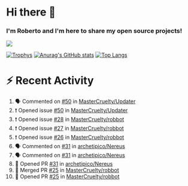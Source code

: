 # Hi there 👋
### I'm Roberto and I'm here to share my open source projects!

<img src="https://komarev.com/ghpvc/?username=mastercruelty&label=Profile views&color=0e75b6"><br>

[![Trophys](https://github-profile-trophy.vercel.app/?username=mastercruelty)](https://github.com/ryo-ma/github-profile-trophy)
[![Anurag's GitHub stats](https://github-readme-stats.vercel.app/api?username=mastercruelty&show_icons=true&theme=tokyonight)](https://github.com/anuraghazra/github-readme-stats)
[![Top Langs](https://github-readme-stats.vercel.app/api/top-langs/?username=mastercruelty&layout=compact)](https://github.com/anuraghazra/github-readme-stats)

# :zap: Recent Activity
<!--START_SECTION:activity-->
1. 🗣 Commented on [#50](https://github.com/MasterCruelty/Updater/issues/50) in [MasterCruelty/Updater](https://github.com/MasterCruelty/Updater)
2. ❗️ Opened issue [#50](https://github.com/MasterCruelty/Updater/issues/50) in [MasterCruelty/Updater](https://github.com/MasterCruelty/Updater)
3. ❗️ Opened issue [#28](https://github.com/MasterCruelty/robbot/issues/28) in [MasterCruelty/robbot](https://github.com/MasterCruelty/robbot)
4. ❗️ Opened issue [#27](https://github.com/MasterCruelty/robbot/issues/27) in [MasterCruelty/robbot](https://github.com/MasterCruelty/robbot)
5. ❗️ Opened issue [#26](https://github.com/MasterCruelty/robbot/issues/26) in [MasterCruelty/robbot](https://github.com/MasterCruelty/robbot)
6. 🗣 Commented on [#31](https://github.com/archetipico/Nereus/issues/31) in [archetipico/Nereus](https://github.com/archetipico/Nereus)
7. 🗣 Commented on [#31](https://github.com/archetipico/Nereus/issues/31) in [archetipico/Nereus](https://github.com/archetipico/Nereus)
8. 💪 Opened PR [#31](https://github.com/archetipico/Nereus/pull/31) in [archetipico/Nereus](https://github.com/archetipico/Nereus)
9. 🎉 Merged PR [#25](https://github.com/MasterCruelty/robbot/pull/25) in [MasterCruelty/robbot](https://github.com/MasterCruelty/robbot)
10. 💪 Opened PR [#25](https://github.com/MasterCruelty/robbot/pull/25) in [MasterCruelty/robbot](https://github.com/MasterCruelty/robbot)
<!--END_SECTION:activity-->
